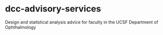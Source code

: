 # dcc-advisory-services
Design and statistical analysis advice for faculty in the UCSF Department of Ophthalmology
